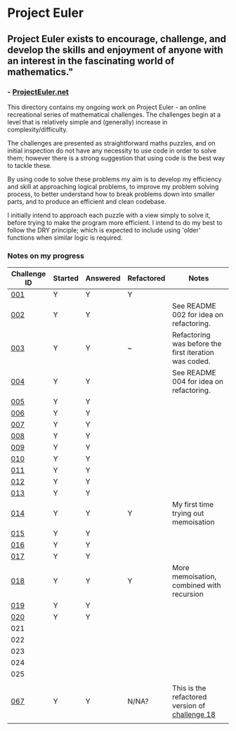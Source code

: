 # Project Euler

## Project Euler exists to encourage, challenge, and develop the skills and enjoyment of anyone with an interest in the fascinating world of mathematics."
###  - [ProjectEuler.net](https://projecteuler.net/)

This directory contains my ongoing work on Project Euler - an online recreational  series of mathematical challenges. The challenges begin at a level that is relatively simple and (generally) increase in complexity/difficulty.

The challenges are presented as straightforward maths puzzles, and on initial inspection do not have any necessity to use code in order to solve them; however there is a strong suggestion that using code is the best way to tackle these.

By using code to solve these problems my aim is to develop my efficiency and skill at approaching logical problems, to improve my problem solving process, to better understand how to break problems down into smaller parts, and to produce an efficient and clean codebase.

I initially intend to approach each puzzle with a view simply to solve it, before trying to make the program more efficient. I intend to do my best to follow the DRY principle; which is expected to include using 'older' functions when similar logic is required.

### Notes on my progress

|Challenge ID|Started|Answered|Refactored|Notes|
|---|---|---|---|---|
|[001](./DIR001_multiples_of_3_and_5/README.md)|Y|Y|Y||
|[002](./DIR002_even_fibonacci_numbers/README.md)|Y|Y||See README 002 for idea on refactoring.|
|[003](./DIR003_largest_prime_factor/README.md)|Y|Y|~|Refactoring was before the first iteration was coded.|
|[004](./DIR004_largest_palindrome_product/README.md)|Y|Y||See README 004 for idea on refactoring.|
|[005](./DIR005_smallest_multiple/README.md)|Y|Y|||
|[006](./DIR006_sum_square_difference/README.md)|Y|Y|||
|[007](./DIR007_10001st_prime/README.md)|Y|Y|||
|[008](./DIR008_largest_product_in_a_series/README.md)|Y|Y|||
|[009](./DIR009_special_pythagorean_triple/README.md)|Y|Y|||
|[010](./DIR010_summation_of_primes/README.md)|Y|Y|||
|[011](./DIR011_largest_product_in_a_grid/README.md)|Y|Y|||
|[012](./DIR012_highly_divisible_triangular_number/README.md)|Y|Y|||
|[013](./DIR013_large_sum/README.md)|Y|Y|||
|[014](./DIR014_longest_collatz_sequence/README.md)|Y|Y|Y|My first time trying out memoisation|
|[015](./DIR015_lattice_paths/README.md)|Y|Y|||
|[016](./DIR016_power_digit_sum/README.md)|Y|Y|||
|[017](./DIR017_number_letter_counts/README.md)|Y|Y|||
|[018](./DIR018_maximum_sum_path_I/README.md)|Y|Y|Y|More memoisation, combined with recursion|
|[019](./DIR019_counting_sundays/README.md)|Y|Y|||
|[020](./DIR020_factorial_digit_sum/README.md)|Y|Y|||
|021|||||
|022|||||
|023|||||
|024|||||
|025|||||
||||||
|[067](./DIR067_maximum_sum_path_II/README.md)|Y|Y|N/NA?|This is the refactored version of [challenge 18](./DIR018_maximum_sum_path_I/README.md)|
||||||
